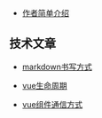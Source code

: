 
* [作者简单介绍](README.md)


## 技术文章

* [markdown书写方式](markdown.md)

* [vue生命周期](vue-life.md)

* [vue组件通信方式](vue-prop.md)